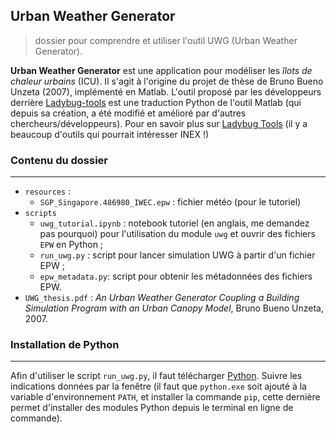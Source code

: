 ## Urban Weather Generator
>dossier pour comprendre et utiliser l'outil UWG (Urban Weather Generator).

**Urban Weather Generator** est une application pour modéliser les *îlots de chaleur urbains* (ICU). Il s'agit à l'origine du projet de thèse de Bruno Bueno Unzeta (2007), implémenté en Matlab. L'outil proposé par les développeurs derrière [Ladybug-tools](https://github.com/ladybug-tools) est une traduction Python de l'outil Matlab (qui depuis sa création, a été modifié et amélioré par d'autres chercheurs/développeurs). Pour en savoir plus sur [Ladybug Tools](https://www.ladybug.tools/) (il y a beaucoup d'outils qui pourrait intéresser INEX !)

### Contenu du dossier
---
- `resources` :
    - `SGP_Singapore.486980_IWEC.epw` : fichier météo (pour le tutoriel)
- `scripts`
    - `uwg_tutorial.ipynb` : notebook tutoriel (en anglais, me demandez pas pourquoi) pour l'utilisation du module `uwg` et ouvrir des fichiers `EPW` en Python ;
    - `run_uwg.py` : script pour lancer simulation UWG à partir d'un fichier EPW ;
    - `epw_metadata.py`: script pour obtenir les métadonnées des fichiers EPW.
- `UWG_thesis.pdf` : *An Urban Weather Generator Coupling a Building Simulation Program with an Urban Canopy Model*, Bruno Bueno Unzeta, 2007.

### Installation de Python
---
Afin d'utiliser le script `run_uwg.py`, il faut télécharger [Python](https://www.python.org/downloads/). Suivre les indications données par la fenêtre (il faut que `python.exe` soit ajouté à la variable d'environnement `PATH`, et installer la commande `pip`, cette dernière permet d'installer des modules Python depuis le terminal en ligne de commande).
